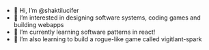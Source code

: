 - 👋 Hi, I’m @shaktilucifer
- 👀 I’m interested in designing software systems, coding games and building webapps
- 🌱 I’m currently learning software patterns in react!
- 🌱 I’m also learning to build a rogue-like game called vigitlant-spark

<!---
shaktilucifer/shaktilucifer is a ✨ special ✨ repository because its `README.md` (this file) appears on your GitHub profile.
You can click the Preview link to take a look at your changes.
--->
